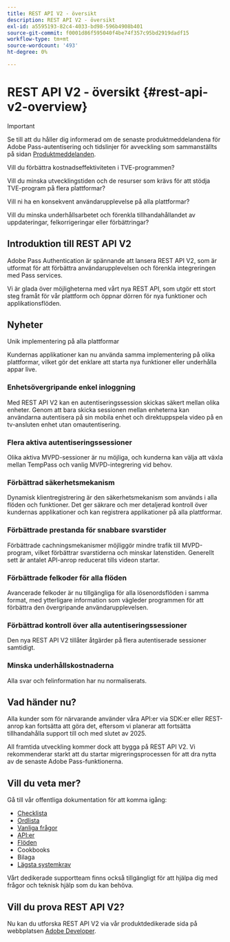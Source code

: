 ```yaml
---
title: REST API V2 - översikt
description: REST API V2 - översikt
exl-id: a5595193-82c4-4033-bd98-596b4908b401
source-git-commit: f0001d86f595040f4be74f357c95bd2919dadf15
workflow-type: tm+mt
source-wordcount: '493'
ht-degree: 0%

---
```


# REST API V2 - översikt {#rest-api-v2-overview}

>[!IMPORTANT]
>
> Se till att du håller dig informerad om de senaste produktmeddelandena för Adobe Pass-autentisering och tidslinjer för avveckling som sammanställts på sidan [Produktmeddelanden](/help/authentication/product-announcements.md).

Vill du förbättra kostnadseffektiviteten i TVE-programmen?

Vill du minska utvecklingstiden och de resurser som krävs för att stödja TVE-program på flera plattformar?

Vill ni ha en konsekvent användarupplevelse på alla plattformar?

Vill du minska underhållsarbetet och förenkla tillhandahållandet av uppdateringar, felkorrigeringar eller förbättringar?

## Introduktion till REST API V2

Adobe Pass Authentication är spännande att lansera REST API V2, som är utformat för att förbättra användarupplevelsen och förenkla integreringen med Pass services.

Vi är glada över möjligheterna med vårt nya REST API, som utgör ett stort steg framåt för vår plattform och öppnar dörren för nya funktioner och applikationsflöden.

## Nyheter

Unik implementering på alla plattformar

Kundernas applikationer kan nu använda samma implementering på olika plattformar, vilket gör det enklare att starta nya funktioner eller underhålla appar live.

### Enhetsövergripande enkel inloggning

Med REST API V2 kan en autentiseringssession skickas säkert mellan olika enheter. Genom att bara skicka sessionen mellan enheterna kan användarna autentisera på sin mobila enhet och direktuppspela video på en tv-ansluten enhet utan omautentisering.

### Flera aktiva autentiseringssessioner

Olika aktiva MVPD-sessioner är nu möjliga, och kunderna kan välja att växla mellan TempPass och vanlig MVPD-integrering vid behov.

### Förbättrad säkerhetsmekanism

Dynamisk klientregistrering är den säkerhetsmekanism som används i alla flöden och funktioner. Det ger säkrare och mer detaljerad kontroll över kundernas applikationer och kan registrera applikationer på alla plattformar.

### Förbättrade prestanda för snabbare svarstider

Förbättrade cachningsmekanismer möjliggör mindre trafik till MVPD-program, vilket förbättrar svarstiderna och minskar latenstiden. Generellt sett är antalet API-anrop reducerat tills videon startar.

### Förbättrade felkoder för alla flöden

Avancerade felkoder är nu tillgängliga för alla lösenordsflöden i samma format, med ytterligare information som vägleder programmen för att förbättra den övergripande användarupplevelsen.

### Förbättrad kontroll över alla autentiseringssessioner

Den nya REST API V2 tillåter åtgärder på flera autentiserade sessioner samtidigt.

### Minska underhållskostnaderna

Alla svar och felinformation har nu normaliserats.

## Vad händer nu?

Alla kunder som för närvarande använder våra API:er via SDK:er eller REST-anrop kan fortsätta att göra det, eftersom vi planerar att fortsätta tillhandahålla support till och med slutet av 2025.

All framtida utveckling kommer dock att bygga på REST API V2. Vi rekommenderar starkt att du startar migreringsprocessen för att dra nytta av de senaste Adobe Pass-funktionerna.

## Vill du veta mer?

Gå till vår offentliga dokumentation för att komma igång:

- [Checklista](rest-api-v2-checklist.md)
- [Ordlista](rest-api-v2-glossary.md)
- [Vanliga frågor](rest-api-v2-faqs.md)
- [API:er](apis/rest-api-v2-apis-overview.md)
- [Flöden](flows/rest-api-v2-flows-overview.md)
- Cookbooks
- Bilaga
- [Lägsta systemkrav](/help/authentication/integration-guide-programmers/minimum-system-requirements.md)

Vårt dedikerade supportteam finns också tillgängligt för att hjälpa dig med frågor och teknisk hjälp som du kan behöva.

## Vill du prova REST API V2?

Nu kan du utforska REST API V2 via vår produktdedikerade sida på webbplatsen [Adobe Developer](https://developer.adobe.com/adobe-pass/).

